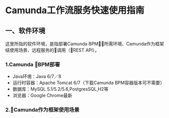 # Camunda工作流服务快速使用指南

## 一、软件环境

这里所指的软件环境，是指部署Camunda BPM所需环境、Camunda作为框架结使用场景、远程服务的调用（REST API）。

### 1.Camunda BPM部署
* Java环境：Java 6/7／8
* 运行时容器：Apache Tomcat 6/7（下载Camunda BPM容器版本可不需要）
* 数据库：MySQL 5.1/5.2/5.6,PostgresSQL,H2等
* 浏览器：Google Chrome最新

### 2.Camunda作为框架使用场景

